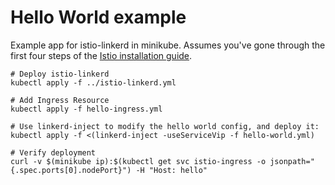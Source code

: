 # Hello World example

Example app for istio-linkerd in minikube.
Assumes you've gone through the first four steps of the
[Istio installation guide](https://istio.io/docs/tasks/installing-istio.html).

```
# Deploy istio-linkerd
kubectl apply -f ../istio-linkerd.yml

# Add Ingress Resource
kubectl apply -f hello-ingress.yml

# Use linkerd-inject to modify the hello world config, and deploy it:
kubectl apply -f <(linkerd-inject -useServiceVip -f hello-world.yml)

# Verify deployment
curl -v $(minikube ip):$(kubectl get svc istio-ingress -o jsonpath="{.spec.ports[0].nodePort}") -H "Host: hello"
```
